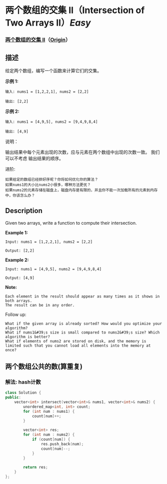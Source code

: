 # 两个数组的交集 II（Intersection of Two Arrays II）*Easy*
### [两个数组的交集 II](https://leetcode-cn.com/problems/intersection-of-two-arrays-ii)（[Origin](https://leetcode.com/problems/intersection-of-two-arrays-ii)）
## 描述
给定两个数组，编写一个函数来计算它们的交集。

**示例 1:**
```
输入: nums1 = [1,2,2,1], nums2 = [2,2]

输出: [2,2]
```


**示例 2:**
```
输入: nums1 = [4,9,5], nums2 = [9,4,9,8,4]

输出: [4,9]
```

说明：


    
输出结果中每个元素出现的次数，应与元素在两个数组中出现的次数一致。
    我们可以不考虑
输出结果的顺序。


进阶:


    如果给定的数组已经排好序呢？你将如何优化你的算法？
    如果nums1的大小比nums2小很多，哪种方法更优？
    如果nums2的元素存储在磁盘上，磁盘内存是有限的，并且你不能一次加载所有的元素到内存中，你该怎么办？

## Description
Given two arrays, write a function to compute their intersection.

**Example 1:**
```
Input: nums1 = [1,2,2,1], nums2 = [2,2]

Output: [2,2]
```



**Example 2:**
```
Input: nums1 = [4,9,5], nums2 = [9,4,9,8,4]

Output: [4,9]
```
**Note:**



    Each element in the result should appear as many times as it shows in both arrays.
    The result can be in any order.


Follow up:


    What if the given array is already sorted? How would you optimize your algorithm?
    What if nums1&#39;s size is small compared to nums2&#39;s size? Which algorithm is better?
    What if elements of nums2 are stored on disk, and the memory is limited such that you cannot load all elements into the memory at once?




## 两个数组公共的数(算重复)
### 解法: hash计数
```c++
class Solution {
public:
    vector<int> intersect(vector<int>& nums1, vector<int>& nums2) {
        unordered_map<int, int> count;
        for (int num : nums1) {
            count[num]++;
        }
        
        vector<int> res;
        for (int num : nums2) {
            if (count[num]) {
                res.push_back(num);
                count[num]--;
            }
        }
        
        return res;
    }
};
```